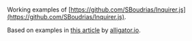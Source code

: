 # 

Working examples of [https://github.com/SBoudrias/Inquirer.js](https://github.com/SBoudrias/Inquirer.js).

Based on examples in [this article](https://alligator.io/nodejs/interactive-command-line-prompts/) by [alligator.io](https://alligator.io/).
